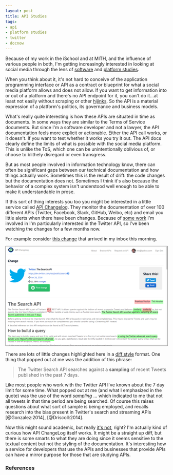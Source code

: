 ```yaml
---
layout: post
title: API Studies
tags:
- api
- platform studies
- twitter
- docnow
---
```


Because of my work in the iSchool and at MITH, and the influence of various
people in both, I'm getting increasingly interested in looking at social media 
through the lens of [software] and [platform studies].

When you think about it, it's not hard to conceive of the application
programming interface or API as a contract or blueprint for what a social media
platform allows and does not allow. If you want to get information into or out
of a platform and there's no API endpoint for it, you can't do it...at least not
easily without scraping or other [hijinks]. So the API is a material 
expression of a platform's politics, its governance and business models.

What's really quite interesting is how these APIs are situated in time as
documents. In some ways they are similar to the Terms of Service documents. 
But since I'm a software developer and not a lawyer, the API documentation 
feels more explicit or actionable. Either the API call works, or it doesn't. If
you want to test whether it works you try it out. The API docs clearly define 
the limits of what is possible with the social media platform. This is unlike 
the ToS, which one can be unintentionally oblivious of, or choose to blithely
disregard or even transgress.

But as most people involved in information technology know, there can often be
significant gaps between our technical documentation and how things actually
work. Sometimes this is the result of drift: the code changes but the
documentation does not. Sometimes I think it's also because the behavior of a
complex system isn't understood well enough to be able to make it understandable
in prose.

If this sort of thing interests you too you might be interested in a little
service called [API Changelog].  They monitor the documentation of over 
100 different APIs (Twitter, Facebook, Slack, GitHub, Weibo, etc) and email 
you little alerts when there have been changes. Because of [some work] I'm
involved in I'm particularly interested in the Twitter API, so I've been
watching the changes for a few months now.

For example consider [this change] that arrived in my inbox this morning.

<a href="https://www.apichangelog.com/changes/2cf10ce4-813c-4c18-bef7-8e585e3d03d0"><img src="/images/twitter-api-change.png" class="img-responsive" style="border: thin solid gray;"></a>

There are lots of little changes highlighted here in a [diff style] format. One
thing that popped out at me was the addition of this phrase:

> The Twitter Search API searches against a **sampling** of recent Tweets 
> published in the past 7 days.

Like most people who work with the Twitter API I've known about the 7 day limit
for some time. What popped out at me (and what I emphasized in the quote) was
the use of the word *sampling* ... which indicated to me that not all tweets in
that time period are being searched. Of course this raises questions about what
sort of sample is being employed, and recalls research into the bias present
in Twitter's search and streaming APIs [@Gonzalez:2014], [@Driscoll:2014]. 

Now this might sound academic, but really [it's not], right? I'm actually kind
of curious how API ChangeLog itself works. It might be a straight up
diff, but there is some smarts to what they are doing since it seems sensitive
to the textual content but not the styling of the documentation. It's
interesting how a service for developers that use the APIs and businesses 
that provide APIs can have a mirror purpose for those that are studying APIs.

### References

[platform studies]: http://platformstudies.com/
[software]: https://en.wikipedia.org/wiki/Software_studies
[some work]: http://docnow.io
[this change]: https://www.apichangelog.com/changes/2cf10ce4-813c-4c18-bef7-8e585e3d03d0
[diff style]: https://en.wikipedia.org/wiki/Diff_utility
[it's not]: http://www.citypages.com/news/black-lives-matter-minneapolis-says-facebook-shut-down-its-page-7993718
[API ChangeLog]: https://www.apichangelog.com
[hijinks]: https://en.wikipedia.org/wiki/Exploit_(computer_security)
